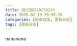 ```yaml
---
title: 测试测试20250219
date: 2025-02-19 20:58:19
categories: [厨余垃圾, 更新日志]
tags: [更新日志]
---
```


nananana
